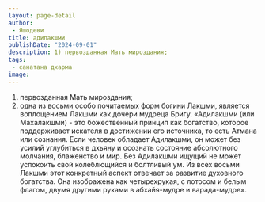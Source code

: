 ```yaml
---
layout: page-detail
author:
 - Яшодеви
title: адилакшми
publishDate: "2024-09-01"
description: 1) первозданная Мать мироздания;
tags:
 - санатана дхарма
image: 
---
```


1) первозданная Мать мироздания;
2) одна из восьми особо почитаемых форм богини Лакшми, является воплощением Лакшми как дочери мудреца Бригу.
	«Адилакшми (или Махалакшми) - это божественный принцип как богатство, которое поддерживает искателя в достижении его источника, то есть Атмана или сознания. Если человек обладает Адилакшми, он может без усилий углубиться в дхьяну и осознать состояние абсолютного молчания, блаженство и мир. Без Адилакшми ищущий не может успокоить свой колеблющийся и болтливый ум. Из всех восьми Лакшми этот конкретный аспект отвечает за развитие духовного богатства. Она изображена как четырехрукая, с лотосом и белым флагом, двумя другими руками в абхайя-мудре и варада-мудре».

